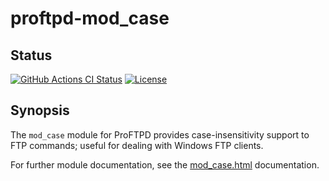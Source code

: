 proftpd-mod_case
================

Status
------
[![GitHub Actions CI Status](https://github.com/Castaglia/proftpd-mod_case/actions/workflows/ci.yml/badge.svg?branch=master)](https://github.com/Castaglia/proftpd-mod_case/actions/workflows/ci.yml)
[![License](https://img.shields.io/badge/license-GPL-brightgreen.svg)](https://img.shields.io/badge/license-GPL-brightgreen.svg)

Synopsis
--------
The `mod_case` module for ProFTPD provides case-insensitivity support
to FTP commands; useful for dealing with Windows FTP clients.

For further module documentation, see the [mod_case.html](https://htmlpreview.github.io/?https://github.com/Castaglia/proftpd-mod_case/blob/master/mod_case.html) documentation.
